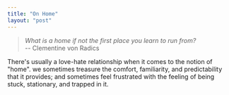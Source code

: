 ```yaml
---
title: "On Home"
layout: "post"
---
```


> _What is a home if not the first place you learn to run from?_  
> -- Clementine von Radics

There's usually a love-hate relationship when it comes to the notion of "home". we sometimes treasure the comfort, familiarity, and predictability that it provides; and sometimes feel frustrated with the feeling of being stuck, stationary, and trapped in it.
